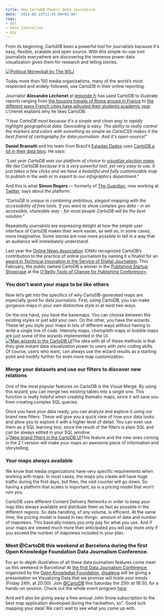 ```yaml
---
title: How CartoDB Powers Data Journalism
date: '2013-05-23T11:45:00+02:00'
tags:
- okf
- data journalism
- diy
---
```


From its beginning, CartoDB been a powerful tool for journalists because it's easy, flexible, scalable and open source. With this simple-to-use tool journalists everywhere are discovering the immense power data visualization gives them for research and telling stories.

<a href="http://graphics.wsj.com/political-moneyball/" target="_blank"><img alt="Political Moneyball by The WSJ" src="http://cartodb.s3.amazonaws.com/tumblr/posts/djourn_1.png"/></a>

Today more than 150 media organizations, many of the world’s most respected and widely-followed, use CartoDB in their online reporting.

Journalist **Alexandre Léchenet** at <a href="http://www.lemonde.fr/">lemonde.fr</a> has used CartoDB to illustrate reports ranging from <a href="http://www.lemonde.fr/societe/article/2013/05/15/ou-en-est-on-de-l-hebergement-des-roms-en-france_3205224_3224.html">the housing travails of Roma groups in France</a> to <a href="http://www.lemonde.fr/ecole-primaire-et-secondaire/article/2013/02/28/rythmes-scolaires-tout-comprendre-de-la-reforme_1840576_1473688.html">the different ways French cities have adjusted their students academic year</a>. L'chenet explains why he likes CartoDB:

_"I love CartoDB most because it's a simple and clean way to rapidly highlight geographical data. Geocoding is easy. The ability to really control the markers and colors with something as simple as CartoCSS makes it the best friend of cartography for data-journalism. And it's open-source!"_

**Daniel Bramatti** and his team from Brazil’s <a href="http://www.estadao.com.br/">Estadao Dados</a> uses <a href="http://blog.estadaodados.com/wi-fi-gratis-da-prefeitura-vai-privilegiar-area-mais-conectada-de-sao-paulo/">CartoDB a lot in their data blog</a>. He says:

_"Last year CartoDB was our platform of choice to <a href="http://cdb.io/10B7pTh">visualize election maps</a>. We like CartoDB because it is a very powerful tool, yet very easy to use. It just takes a few clicks and we have a beautiful and fully customizable map to publish in the web or to export to our infographics department."_

And this is what **Simon Rogers** &#8212; formerly of <a href="http://www.guardiannews.com/">The Guardian</a>, now working at <a href="http://twitter.com">Twitter</a>, says about the platform:

_"CartoDB is unique in combining ambitious, elegant mapping with the accessibility of free tools. If you want to show complex geo data - in an accessible, shareable way - for most people CartoDB will be the best solution."_

Repeatedly journalists are expressing delight at how the simple user interface of CartoDB makes their work easier, as well as, in some cases, more imaginative. Some stories are now more possible to tell in a way that an audience will immediately understand.

Last year the <a href="http://journalists.org/">Online News Association</a> (ONA) recognized CartoDB’s contribution to the practice of online journalism by naming it a finalist for an <a href="http://blog.cartodb.com/post/30519946571/cartodb-finalist-in-the-2012-online-journalism-award">award in Technical Innovation in the Service of Digital Journalism</a>. This February, the public named CartoDB a winner in the <a href="http://www.toccon.com/toc2013/public/schedule/detail/27033">Publishing Startup Showcase</a> at the <a href="http://www.toccon.com/toc2013">O'Reilly Tools of Change for Publishing Conference&gt;</a>.

### You don't want your maps to be like others

Now let’s get into the specifics of why CartoDB-generated maps are especially good for data journalists. First, using CartoDB, you can make gorgeous maps in your own distinctive style in at least two ways.

On the one hand, you have the basemaps. You can choose between the existing styles or just add your own. On the other, you have the wizards. These let you style your maps in lots of different ways without having to write a single line of code. Intensity maps, choropleth maps or bubble maps are just some of the wizards implemented in the UI.<a href="http://cartodb.com/tour"><img alt="Map wizards in the CartoDB UI" src="http://cartodb.s3.amazonaws.com/tumblr/posts/djourn_2.png"/></a>The idea with all of these methods is that they give instant data visualization power to users with zero coding skills. Of course, users who want, can always use the wizard results as a starting point and modify further for even more map customization.

### Merge your datasets and use our filters to discover new relations

One of the most popular features on CartoDB is the Visual Merge. By using this wizard, you can merge two existing tables into a single one. This function is really helpful when creating thematic maps, since it will save you from creating complex SQL queries.

Once you have your data ready, you can analyze and explore it using our brand new filters. These will give you a quick view of how your data looks and allow you to explore it with a higher level of detail. You can even use them as a SQL learning tool, since the result of the filters is plain SQL and can be always edited in your SQL window.<a href="http://cartodb.com/tour"><img alt="New brand filters in the CartoDB UI" src="http://cartodb.s3.amazonaws.com/tumblr/posts/djourn_3.png"/></a>This feature and the new ones coming in the 2.1 version will make your maps an awesome piece of information and storytelling.

### Your maps always available

We know that media organizations have very specific requirements when working with maps. In most cases, the maps you create will have huge traffic during the first days, but then, the visit counter will go down. So having a platform that scales is important, as is a pricing model that won’t ruin you.

CartoDB uses different Content Delivery Networks in order to keep your map tiles always available and distribute them as fast as possible in the different regions. So data handling, of any volume, is efficient. At the same time, the pricing model is based in two things:  amount of data and number of mapviews. This basically means you only pay for what you use. And if your maps are viewed much more than anticipated you will pay more only if you exceed the number of mapviews included in your plan.

### Meet @CartoDB this weekend at Barcelona during the first Open Knowledge Foundation Data Journalism Conference.

For an in-depth illustration of all these data journalism features come meet us this weekend in Barcelona! At <a href="http://periodismodatos.okfn.es/">the first Data Journalism Conference</a>, organized by the <a href="http://okfn.org/">Open Knowledge Foundation</a>, <a href="https://twitter.com/saleiva">@saleiva</a> will be giving a presentation on Visualizing Data that we promise will tickle your minds (Friday 24th, at 20:00). Join <a href="https://twitter.com/cartoDB">@CartoDB</a> this Saturday the 25th at 18:30, for a hands-on session. Check out the whole event program <a href="http://periodismodatos.okfn.es/programa/">here</a>.

And we’ll also be giving away a free annual John Snow subscription to the best map application developed during the hackathon, so". Good luck mapping your data! We can’t wait to see what you come up with.
